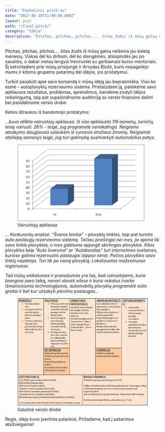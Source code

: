 ```yaml
---
title: "Paskutinis pitch'as"
date: "2017-05-18T21:00:00.000Z"
layout: post
path: "/final-pitch/"
category: "Idėja"
description: "Pitchas, pitchas, pitchas.... šitas žodis iš mūsų galvų neišeina jau keletą mėnesių. Viskas dėl ko dirbom, dėl ko stengėmės, atsispindės jau po savaitės, o dabar metas lengvai treniruotei su gerbiamais kurso mentoriais. Šį ketvirtadienį prie mūsų prisijungė ir Arvydas Bložė, kuris nepagailėjo mums ir kitoms grupėms patarimų dėl idėjos, jos pristatymui."
---
```


Pitchas, pitchas, pitchas.... šitas žodis iš mūsų galvų neišeina jau keletą mėnesių. Viskas dėl ko dirbom, dėl ko stengėmės, atsispindės jau po savaitės, o dabar metas lengvai treniruotei su gerbiamais kurso mentoriais. Šį ketvirtadienį prie mūsų prisijungė ir Arvydas Bložė, kuris nepagailėjo mums ir kitoms grupėms patarimų dėl idėjos, jos pristatymui. 

Turbūt pasakoti apie savo komandą ir mūsų idėją jau beprasmiška. Viso ko esmė – autoplovyklų rezervavimo sistema. Pristatydami ją, pateikėme savo apklausos rezultatus, problemas, sprendimus, bandėme įrodyti idėjos reikalingumą, taip pat supažindinome auditoriją su verslo finansine dalimi bei pasidalinome verslo drobe.

Kelios ištraukos iš bandomojo pristatymo:

<i>...buvo atlikta vairuotojų apklausa. Iš viso apklausta 119 asmenų, turinčių teisę vairuoti. 26% - teigė, jog programėlė nereikalinga. Neigiamo atsakymo daugiausia sulaukėm iš vyresnio amžiaus žmonių. Neigiamai atsiliepę asmenys teigė, jog turi galimybę susitvarkyti automobilius patys.</i>
  
<figure class="floatRight">
  <img style="height: 250px;" src="./diagram.jpg" alt="diagram">
  <figcaption>Vairuotojų apklausa</figcaption>
</figure>

<i>... Konkurentų analizė: “Švaros broliai” – plovyklų tinklas, taip pat turintis auto paslaugų rezervavimo sistemą. Tačiau priešingai nei mes, jie apima tik savo tinklo plovyklas, o mes galėtume apjungti skirtingas plovyklas.
Kitos plovyklos kaip  “Auto švaruma” ar “Autobondas” turi internetines  svetaines, kuriose galima rezervuotis paslaugai (appso nėra). Pačios plovyklos savo tinklų neplėtoja. Turi tik po vieną plovyklą. Lokalizuotos mažesniuose regionuose.

Tad mūsų unikalumas ir pranašumas yra tas, kad vairuotojams, kurie brangina savo laiką, nenori stovėti eilėse ir kurie reikalus tvarko išmaniosiomis technologijomis, automobilių plovyklų programėlė siūlo greitai ir bet kur užsakyti plovimo paslaugas…</i>

<figure class="floatLeft">
  <img style="height: 350px;" src="./canvas.jpg" alt="canvas">
  <figcaption>Galutinė verslo drobė</figcaption>
</figure>

Regis, idėja buvo įvertinta palankiai. Prižadame, kad į patarimus atsižvelgsime!

